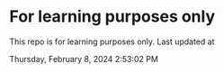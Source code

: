 # For learning purposes only
This repo is for learning purposes only.
Last updated at

Thursday, February 8, 2024 2:53:02 PM

